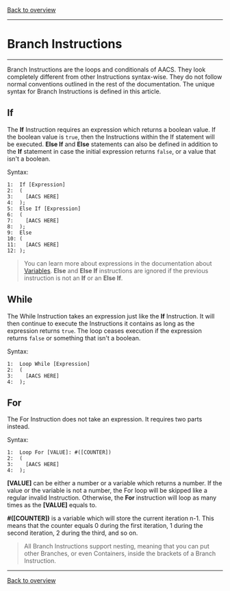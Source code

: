[Back to overview](index.md)

---
# Branch Instructions
---
Branch Instructions are the loops and conditionals of AACS. They look completely different from other Instructions syntax-wise. They do not follow normal conventions outlined in the rest of the documentation. The unique syntax for Branch Instructions is defined in this article.

## If

The **If** Instruction requires an expression which returns a boolean value. If the boolean value is `true`, then the Instructions within the If statement will be executed. **Else If** and **Else** statements can also be defined in addition to the **If** statement in case the initial expression returns `false`, or a value that isn't a boolean.

Syntax:
```
1:  If [Expression]
2:  (
3:    [AACS HERE]
4:  );
5:  Else If [Expression]
6:  (
7:    [AACS HERE]
8:  );
9:  Else
10: (
11:   [AACS HERE]
12: );
```
>You can learn more about expressions in the documentation about [Variables](Variables.md). **Else** and **Else If** instructions are ignored if the previous instruction is not an **If** or an **Else If**.

## While

The While Instruction takes an expression just like the **If** Instruction. It will then continue to execute the Instructions it contains as long as the expression returns `true`. The loop ceases execution if the expression returns `false` or something that isn't a boolean.

Syntax:
```
1:  Loop While [Expression]
2:  (
3:    [AACS HERE]
4:  );
```

## For

The For Instruction does not take an expression. It requires two parts instead.

Syntax:
```
1:  Loop For [VALUE]: #([COUNTER])
2:  (
3:    [AACS HERE]
4:  );
```
**[VALUE]** can be either a number or a variable which returns a number. If the value or the variable is not a number, the For loop will be skipped like a regular invalid Instruction. Otherwise, the **For** instruction will loop as many times as the **[VALUE]** equals to.

**#([COUNTER])** is a variable which will store the current iteration n-1. This means that the counter equals 0 during the first iteration, 1 during the second iteration, 2 during the third, and so on.

>All Branch Instructions support nesting, meaning that you can put other Branches, or even Containers, inside the brackets of a Branch Instruction.

---
[Back to overview](index.md)
